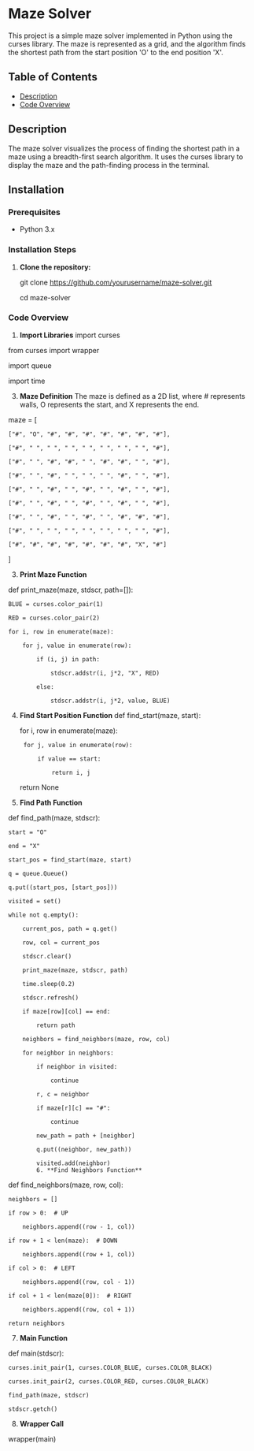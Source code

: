 # Maze Solver

This project is a simple maze solver implemented in Python using the curses library. The maze is represented as a grid, and the algorithm finds the shortest path from the start position 'O' to the end position 'X'.

## Table of Contents
- [Description](#description)
- [Code Overview](#code-overview)

## Description
The maze solver visualizes the process of finding the shortest path in a maze using a breadth-first search algorithm. It uses the curses library to display the maze and the path-finding process in the terminal.

## Installation

### Prerequisites

- Python 3.x

### Installation Steps
1. **Clone the repository:**
  
   git clone https://github.com/yourusername/maze-solver.git
   
   cd maze-solver
   
### Code Overview

1. **Import Libraries**
import curses

from curses import wrapper

import queue

import time

3. **Maze Definition**
The maze is defined as a 2D list, where # represents walls, O represents the start, and X represents the end.

maze = 
[

    ["#", "O", "#", "#", "#", "#", "#", "#", "#"],
    
    ["#", " ", " ", " ", " ", " ", " ", " ", "#"],
    
    ["#", " ", "#", "#", " ", "#", "#", " ", "#"],
    
    ["#", " ", "#", " ", " ", " ", "#", " ", "#"],
    
    ["#", " ", "#", " ", "#", " ", "#", " ", "#"],
    
    ["#", " ", "#", " ", "#", " ", "#", " ", "#"],
    
    ["#", " ", "#", " ", "#", " ", "#", "#", "#"],
    
    ["#", " ", " ", " ", " ", " ", " ", " ", "#"],
    
    ["#", "#", "#", "#", "#", "#", "#", "X", "#"]
    
]

3. **Print Maze Function**

def print_maze(maze, stdscr, path=[]):

    BLUE = curses.color_pair(1)
    
    RED = curses.color_pair(2)

    for i, row in enumerate(maze):
    
        for j, value in enumerate(row):
        
            if (i, j) in path:
            
                stdscr.addstr(i, j*2, "X", RED)
                
            else:
            
                stdscr.addstr(i, j*2, value, BLUE)
                
4. **Find Start Position Function**
def find_start(maze, start):

    for i, row in enumerate(maze):
   
        for j, value in enumerate(row):
   
            if value == start:
   
                return i, j
   
    return None
   
5. **Find Path Function**

def find_path(maze, stdscr):

    start = "O"
    
    end = "X"
    
    start_pos = find_start(maze, start)

    q = queue.Queue()
    
    q.put((start_pos, [start_pos]))

    visited = set()

    while not q.empty():
    
        current_pos, path = q.get()
        
        row, col = current_pos

        stdscr.clear()
        
        print_maze(maze, stdscr, path)
        
        time.sleep(0.2)
        
        stdscr.refresh()

        if maze[row][col] == end:
        
            return path

        neighbors = find_neighbors(maze, row, col)
        
        for neighbor in neighbors:
        
            if neighbor in visited:
            
                continue

            r, c = neighbor
            
            if maze[r][c] == "#":
            
                continue

            new_path = path + [neighbor]
            
            q.put((neighbor, new_path))
            
            visited.add(neighbor)
            6. **Find Neighbors Function**

def find_neighbors(maze, row, col):

    neighbors = []

    if row > 0:  # UP
    
        neighbors.append((row - 1, col))
        
    if row + 1 < len(maze):  # DOWN
    
        neighbors.append((row + 1, col))
        
    if col > 0:  # LEFT
    
        neighbors.append((row, col - 1))
        
    if col + 1 < len(maze[0]):  # RIGHT
    
        neighbors.append((row, col + 1))

    return neighbors
    
7. **Main Function**

def main(stdscr):

    curses.init_pair(1, curses.COLOR_BLUE, curses.COLOR_BLACK)
    
    curses.init_pair(2, curses.COLOR_RED, curses.COLOR_BLACK)

    find_path(maze, stdscr)
    
    stdscr.getch()
    
8. **Wrapper Call**

wrapper(main)
